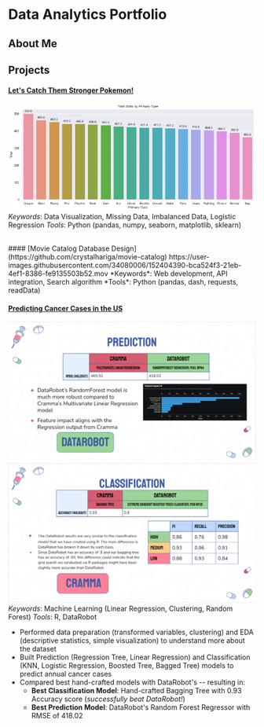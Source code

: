 # Data Analytics Portfolio

## About Me


## Projects
#### [Let's Catch Them Stronger Pokemon!](https://github.com/crystalhariga/pokemon)
![](https://github.com/crystalhariga/pokemon/blob/main/img/total-stats_by_primary-type.png)
*Keywords*: Data Visualization, Missing Data, Imbalanced Data, Logistic Regression
*Tools*: Python (pandas, numpy, seaborn, matplotlib, sklearn)


<br/>
#### [Movie Catalog Database Design](https://github.com/crystalhariga/movie-catalog)
https://user-images.githubusercontent.com/34080006/152404390-bca524f3-21eb-4ef1-8386-fe9135503b52.mov
*Keywords*: Web development, API integration, Search algorithm
*Tools*: Python (pandas, dash, requests, readData)

<br/>

#### [Predicting Cancer Cases in the US](https://github.com/crystalhariga/cancer_ml)
![](https://github.com/crystalhariga/cancer_ml/blob/main/prediction_datarobot.png)
![](https://github.com/crystalhariga/cancer_ml/blob/main/classification_cramma.png)
*Keywords*: Machine Learning (Linear Regression, Clustering, Random Forest)
*Tools*: R, DataRobot

* Performed data preparation (transformed variables, clustering) and EDA (descriptive statistics, simple visualization) to understand more about the dataset
* Built Prediction (Regression Tree, Linear Regression) and Classification (KNN, Logistic Regression, Boosted Tree, Bagged Tree) models to predict annual cancer cases
* Compared best hand-crafted models with DataRobot's -- resulting in:
    * __Best Classification Model__: Hand-crafted Bagging Tree with 0.93 Accuracy score (_successfully beat DataRobot!_)
    * __Best Prediction Model__: DataRobot's Random Forest Regressor with RMSE of 418.02

